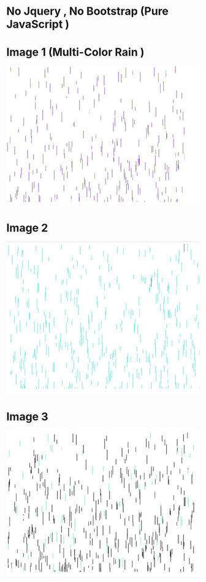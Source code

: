 # No Jquery , No Bootstrap (Pure JavaScript ) 

# Image 1 (Multi-Color Rain )
![alt text](https://github.com/nikhil8052/RainEffect-JavaScript/blob/master/images/rain1.jpg?raw=true)

# Image 2 
![alt text](https://github.com/nikhil8052/RainEffect-JavaScript/blob/master/images/rain2.jpg?raw=true)

# Image 3 
![alt text](https://github.com/nikhil8052/RainEffect-JavaScript/blob/master/images/rain3.jpg?raw=true)
